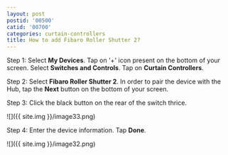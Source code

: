 ```yaml
---
layout: post
postid: '00500'
catid: '00700'
categories: curtain-controllers
title: How to add Fibaro Roller Shutter 2?
---
```


Step 1: Select **My Devices**. Tap on '+' icon present on the bottom of your screen. Select **Switches and Controls**. Tap on **Curtain Controllers**.

Step 2: Select **Fibaro Roller Shutter 2**. In order to pair the device with the Hub, tap the **Next** button on the bottom of your screen.

Step 3: Click the black button on the rear of the switch thrice.

![]({{ site.img }}/image33.png)

Step 4: Enter the device information. Tap **Done**.

![]({{ site.img }}/image32.png)